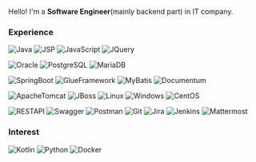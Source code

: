 Hello! I'm a **Software Engineer**(mainly backend part) in IT company.

<h3>Experience</h3>

![Java](https://img.shields.io/badge/Java-007396?style=flat-square&logo=Java&logoColor=white)
![JSP](https://img.shields.io/badge/JSP-007396?style=flat-square&logo=Java&logoColor=white)
![JavaScript](https://img.shields.io/badge/JavaScript-F7DF1E?style=flat-square&logo=JavaScript&logoColor=black)
![JQuery](https://img.shields.io/badge/JQuery-0769AD?style=flat-square&logo=JQuery&logoColor=white)

![Oracle](https://img.shields.io/badge/Oracle-F80000?style=flat-square&logo=Oracle&logoColor=white)
![PostgreSQL](https://img.shields.io/badge/PostgreSQL-4169E1?style=flat-square&logo=PostgreSQL&logoColor=white)
![MariaDB](https://img.shields.io/badge/MariaDB-003545?style=flat-square&logo=MariaDB&logoColor=white)

![SpringBoot](https://img.shields.io/badge/SpringBoot-6DB33F?style=flat-square&logo=SpringBoot&logoColor=white)
![GlueFramework](https://img.shields.io/badge/GlueFramwork-6DB33F?style=flat-square&logo=Spring&logoColor=white)
![MyBatis](https://img.shields.io/badge/MyBatis-1DA1F2?style=flat-square&logo=Twitter&logoColor=white)
![Documentum](https://img.shields.io/badge/Documentum-0085C0?style=flat-square&logo=Ripple&logoColor=white)

![ApacheTomcat](https://img.shields.io/badge/ApacheTomcat-F8DC75?style=flat-square&logo=ApacheTomcat&logoColor=black)
![JBoss](https://img.shields.io/badge/JBoss-000000?style=flat-square&logo=RubySinatra&logoColor=white)
![Linux](https://img.shields.io/badge/Linux-FCC624?style=flat-square&logo=Linux&logoColor=black)
![Windows](https://img.shields.io/badge/Windows-0078D6?style=flat-square&logo=Windows&logoColor=white)
![CentOS](https://img.shields.io/badge/CentOS-262577?style=flat-square&logo=CentOS&logoColor=white)

![RESTAPI](https://img.shields.io/badge/RESTAPI-000000?style=flat-square&logo=Json&logoColor=white)
![Swagger](https://img.shields.io/badge/Swagger-85EA2D?style=flat-square&logo=Swagger&logoColor=black)
![Postman](https://img.shields.io/badge/Postman-FF6C37?style=flat-square&logo=Postman&logoColor=white)
![Git](https://img.shields.io/badge/Git-F05032?style=flat-square&logo=Git&logoColor=white)
![Jira](https://img.shields.io/badge/Jira-0052CC?style=flat-square&logo=JiraSoftware&logoColor=white)
![Jenkins](https://img.shields.io/badge/Jenkins-D24939?style=flat-square&logo=Jenkins&logoColor=white)
![Mattermost](https://img.shields.io/badge/Mattermost-0058CC?style=flat-square&logo=Mattermost&logoColor=white)

<h3>Interest</h3>

![Kotlin](https://img.shields.io/badge/Kotlin-7F52FF?style=flat-square&logo=Kotlin&logoColor=white)
![Python](https://img.shields.io/badge/Python-3776AB?style=flat-square&logo=Python&logoColor=white)
![Docker](https://img.shields.io/badge/Docker-2496ED?style=flat-square&logo=Docker&logoColor=white)
